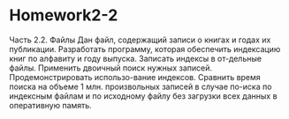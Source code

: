 # Homework2-2
Часть 2.2. Файлы
Дан файл, содержащий записи о книгах и годах их публикации. Разработать программу, которая обеспечить индексацию книг по алфавиту и году выпуска. Записать индексы в от-дельные файлы. Применить двоичный поиск нужных записей. Продемонстрировать использо-вание индексов. Сравнить время поиска на объеме 1 млн. произвольных записей в случае по-иска по индексным файлам и по исходному файлу без загрузки всех данных в оперативную память.

